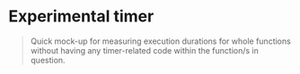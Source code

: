 # Experimental timer
> Quick mock-up for measuring execution durations for whole functions without having any timer-related code within the function/s in question.
